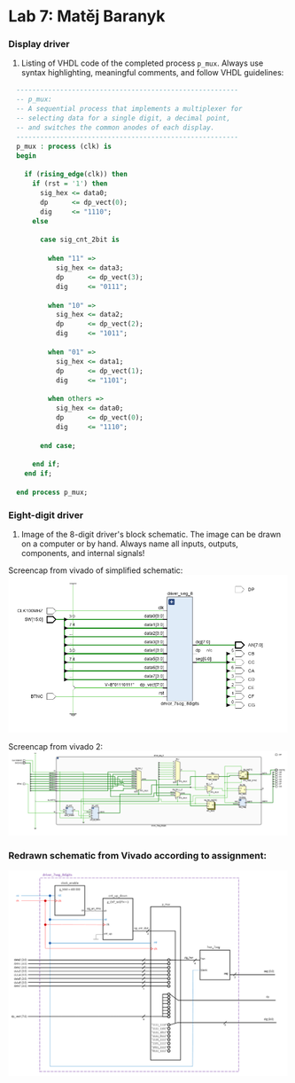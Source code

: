 # Lab 7: Matěj Baranyk

### Display driver

1. Listing of VHDL code of the completed process `p_mux`. Always use syntax highlighting, meaningful comments, and follow VHDL guidelines:

```vhdl
  --------------------------------------------------------
  -- p_mux:
  -- A sequential process that implements a multiplexer for
  -- selecting data for a single digit, a decimal point,
  -- and switches the common anodes of each display.
  --------------------------------------------------------
  p_mux : process (clk) is
  begin

    if (rising_edge(clk)) then
      if (rst = '1') then
        sig_hex <= data0;
        dp      <= dp_vect(0);
        dig     <= "1110";
      else

        case sig_cnt_2bit is

          when "11" =>
            sig_hex <= data3;
            dp      <= dp_vect(3);
            dig     <= "0111";

          when "10" =>
            sig_hex <= data2;
            dp      <= dp_vect(2);
            dig     <= "1011";

          when "01" =>
            sig_hex <= data1;
            dp      <= dp_vect(1);
            dig     <= "1101";

          when others =>
            sig_hex <= data0;
            dp      <= dp_vect(0);
            dig     <= "1110";

        end case;

      end if;
    end if;

  end process p_mux;
```

### Eight-digit driver

1. Image of the 8-digit driver's block schematic. The image can be drawn on a computer or by hand. Always name all inputs, outputs, components, and internal signals!

Screencap from vivado of simplified schematic:
![your figure](images/8driver1.png)
   
Screencap from vivado 2:
![your figure](images/8driver2.png)

### Redrawn schematic from Vivado according to assignment:
![your figure](images/8driver3.png)